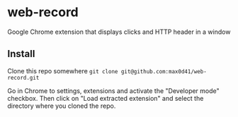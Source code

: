 web-record
==========

Google Chrome extension that displays clicks and HTTP header in a window

## Install

Clone this repo somewhere
`git clone git@github.com:max0d41/web-record.git`

Go in Chrome to settings, extensions and activate the "Developer mode" checkbox.
Then click on "Load extracted extension" and select the directory where you cloned
the repo.
